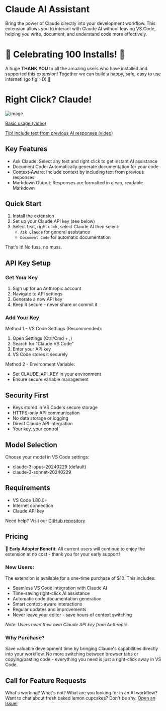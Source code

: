 # Claude AI Assistant

Bring the power of Claude directly into your development workflow. This extension allows you to interact with Claude AI without leaving VS Code, helping you write, document, and understand code more effectively.

# 🎉 Celebrating 100 Installs! 🎉

A huge **THANK YOU** to all the amazing users who have installed and supported this extension! Together we can build a happy, safe, easy to use internet! (go fig!:-D) 🙌

 # Right Click? Claude!
![image](https://github.com/user-attachments/assets/3e3abb1f-d12b-468a-99ef-0e3a347a701d)

[Basic usage (video)](https://www.awesomescreenshot.com/video/33547525?key=8c3b97293ba780ded6ba9d19f9423f35)

[Tip! Include text from previous AI responses (video)](https://www.awesomescreenshot.com/video/33636474?key=d16f8b7ef6b546ae58390f5defccb571)

## Key Features

* Ask Claude: Select any text and right click to get instant AI assistance
* Document Code: Automatically generate documentation for your code
* Context-Aware: Include context by including text from previous responses
* Markdown Output: Responses are formatted in clean, readable Markdown

## Quick Start

1. Install the extension
2. Set up your Claude API key (see below)
3. Select text, right click, select Claude AI then select:
   * `Ask Claude` for general assistance
   * `Document Code` for automatic documentation

That's it! No fuss, no muss.

## API Key Setup

### Get Your Key
1. Sign up for an Anthropic account
2. Navigate to API settings
3. Generate a new API key
4. Keep it secure - never share or commit it

### Add Your Key

Method 1 - VS Code Settings (Recommended):
1. Open Settings (Ctrl/Cmd + ,)
2. Search for "Claude VS Code"
3. Enter your API key
4. VS Code stores it securely

Method 2 - Environment Variable:
* Set CLAUDE_API_KEY in your environment
* Ensure secure variable management

## Security First

* Keys stored in VS Code's secure storage
* HTTPS-only API communication
* No data storage or logging
* Direct Claude API integration
* Your key, your control

## Model Selection

Choose your model in VS Code settings:
* claude-3-opus-20240229 (default)
* claude-3-sonnet-20240229

## Requirements

* VS Code 1.80.0+
* Internet connection
* Claude API key

Need help? Visit our [GitHub repository](https://github.com/talamantez/claude-vscode)

## Pricing

🌟 **Early Adopter Benefit**: All current users will continue to enjoy the extension at no cost - thank you for your early support!

### New Users:
The extension is available for a one-time purchase of $10. This includes:
- Seamless VS Code integration with Claude AI
- Time-saving right-click AI assistance
- Automatic code documentation generation
- Smart context-aware interactions
- Regular updates and improvements
- Never leave your editor - save hours of context switching

*Note: Users need their own Claude API key from Anthropic*

### Why Purchase?
Save valuable development time by bringing Claude's capabilities directly into your workflow. No more switching between browser tabs or copying/pasting code - everything you need is just a right-click away in VS Code.

## Call for Feature Requests

What's working? What's not? What are you looking for in an AI workflow? Want to chat about fresh baked lemon cupcakes? Don't be shy. [Open an Issue!](https://github.com/talamantez/claude-vscode/issues/new)